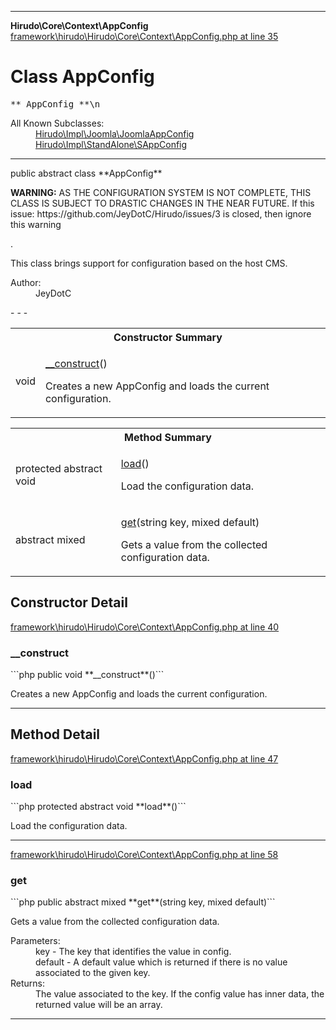 - - -

**Hirudo\Core\Context\AppConfig**
<a href="https://github.com/JeyDotC/Hirudo-docs/blob/master/source/framework/hirudo/Hirudo/Core/Context/AppConfig.php.md#line35" class="location">framework\hirudo\Hirudo\Core\Context\AppConfig.php at line 35</a>

# Class AppConfig #

<pre class="tree">** AppConfig **\n</pre>

<dl>
<dt>All Known Subclasses:</dt>
<dd><a href="https://github.com/JeyDotC/Hirudo-docs/blob/master/hirudo/impl/joomla/joomlaappconfig.html">Hirudo\Impl\Joomla\JoomlaAppConfig</a> <a href="https://github.com/JeyDotC/Hirudo-docs/blob/master/hirudo/impl/standalone/sappconfig.html">Hirudo\Impl\StandAlone\SAppConfig</a> </dd>
</dl>

- - -

<p class="signature">public abstract  class **AppConfig**</p>

<div class="comment" id="overview_description"><p><p><strong>WARNING:</strong> AS THE CONFIGURATION SYSTEM IS NOT COMPLETE, THIS
CLASS IS SUBJECT TO DRASTIC CHANGES IN THE NEAR FUTURE.
If this issue: https://github.com/JeyDotC/Hirudo/issues/3 is closed, then
ignore this warning</p>.</p><p><p>This class brings support for configuration
based on the host CMS.</p></p></div>

<dl>
<dt>Author:</dt>
<dd>JeyDotC</dd>
</dl>
- - -

<table id="summary_constructor">
<tr><th colspan="2">Constructor Summary</th></tr>
<tr>
<td class="type"> void</td>
<td class="description"><p class="name"><a href="#__construct()">__construct</a>()</p><p class="description">Creates a new AppConfig and loads the current configuration.</p></td>
</tr>
</table>

<table id="summary_method">
<tr><th colspan="2">Method Summary</th></tr>
<tr>
<td class="type">protected abstract  void</td>
<td class="description"><p class="name"><a href="#load()">load</a>()</p><p class="description">Load the configuration data.</p></td>
</tr>
<tr>
<td class="type">abstract  mixed</td>
<td class="description"><p class="name"><a href="#get()">get</a>(string key, mixed default)</p><p class="description">Gets a value from the collected configuration data.</p></td>
</tr>
</table>

<h2 id="detail_method">Constructor Detail</h2>
<a href="https://github.com/JeyDotC/Hirudo-docs/blob/master/source/framework/hirudo/Hirudo/Core/Context/AppConfig.php.md#line40" class="location">framework\hirudo\Hirudo\Core\Context\AppConfig.php at line 40</a>

<h3 id="__construct()">__construct</h3>
```php
public  void **__construct**()```
<div class="details">
<p>Creates a new AppConfig and loads the current configuration.</p></div>

- - -

<h2 id="detail_method">Method Detail</h2>
<a href="https://github.com/JeyDotC/Hirudo-docs/blob/master/source/framework/hirudo/Hirudo/Core/Context/AppConfig.php.md#line47" class="location">framework\hirudo\Hirudo\Core\Context\AppConfig.php at line 47</a>

<h3 id="load()">load</h3>
```php
protected abstract  void **load**()```
<div class="details">
<p>Load the configuration data.</p></div>

- - -

<a href="https://github.com/JeyDotC/Hirudo-docs/blob/master/source/framework/hirudo/Hirudo/Core/Context/AppConfig.php.md#line58" class="location">framework\hirudo\Hirudo\Core\Context\AppConfig.php at line 58</a>

<h3 id="get()">get</h3>
```php
public abstract  mixed **get**(string key, mixed default)```
<div class="details">
<p>Gets a value from the collected configuration data.</p><dl>
<dt>Parameters:</dt>
<dd>key - The key that identifies the value in config.</dd>
<dd>default - A default value which is returned if there is no value associated to the given key.</dd>
<dt>Returns:</dt>
<dd>The value associated to the key. If the config value has inner data, the returned value will be an array.</dd>
</dl>
</div>

- - -

